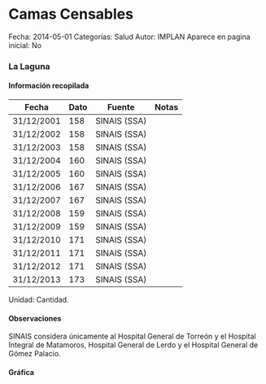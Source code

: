 Camas Censables
=====

Fecha: 2014-05-01
Categorías: Salud
Autor: IMPLAN
Aparece en pagina inicial: No

### La Laguna

<!-- break -->

#### Información recopilada

<table class="table table-hover table-bordered matriz">
  <thead>
    <tr><th>Fecha</th><th>Dato</th><th>Fuente</th><th>Notas</th></tr>
  </thead>
  <tbody>
    <tr><td class="centrado">31/12/2001</td><td class="derecha">158</td><td>SINAIS (SSA)</td><td></td></tr>
    <tr><td class="centrado">31/12/2002</td><td class="derecha">158</td><td>SINAIS (SSA)</td><td></td></tr>
    <tr><td class="centrado">31/12/2003</td><td class="derecha">158</td><td>SINAIS (SSA)</td><td></td></tr>
    <tr><td class="centrado">31/12/2004</td><td class="derecha">160</td><td>SINAIS (SSA)</td><td></td></tr>
    <tr><td class="centrado">31/12/2005</td><td class="derecha">160</td><td>SINAIS (SSA)</td><td></td></tr>
    <tr><td class="centrado">31/12/2006</td><td class="derecha">167</td><td>SINAIS (SSA)</td><td></td></tr>
    <tr><td class="centrado">31/12/2007</td><td class="derecha">167</td><td>SINAIS (SSA)</td><td></td></tr>
    <tr><td class="centrado">31/12/2008</td><td class="derecha">159</td><td>SINAIS (SSA)</td><td></td></tr>
    <tr><td class="centrado">31/12/2009</td><td class="derecha">159</td><td>SINAIS (SSA)</td><td></td></tr>
    <tr><td class="centrado">31/12/2010</td><td class="derecha">171</td><td>SINAIS (SSA)</td><td></td></tr>
    <tr><td class="centrado">31/12/2011</td><td class="derecha">171</td><td>SINAIS (SSA)</td><td></td></tr>
    <tr><td class="centrado">31/12/2012</td><td class="derecha">171</td><td>SINAIS (SSA)</td><td></td></tr>
    <tr><td class="centrado">31/12/2013</td><td class="derecha">173</td><td>SINAIS (SSA)</td><td></td></tr>
  </tbody>
</table>

Unidad: Cantidad.

#### Observaciones

SINAIS considera únicamente al Hospital General de Torreón y el Hospital Integral de Matamoros, Hospital General de Lerdo y el Hospital General de Gómez Palacio.

#### Gráfica

<div id="Morrisirrukdjq" class="grafica"></div>
  <script>
  new Morris.Line({
    element: 'Morrisirrukdjq',
    data: [
      { fecha: '2001-12-31', dato: 158 },
      { fecha: '2002-12-31', dato: 158 },
      { fecha: '2003-12-31', dato: 158 },
      { fecha: '2004-12-31', dato: 160 },
      { fecha: '2005-12-31', dato: 160 },
      { fecha: '2006-12-31', dato: 167 },
      { fecha: '2007-12-31', dato: 167 },
      { fecha: '2008-12-31', dato: 159 },
      { fecha: '2009-12-31', dato: 159 },
      { fecha: '2010-12-31', dato: 171 },
      { fecha: '2011-12-31', dato: 171 },
      { fecha: '2012-12-31', dato: 171 },
      { fecha: '2013-12-31', dato: 173 }
    ],
    xkey: 'fecha',
    ykeys: ['dato'],
    labels: ['Dato'],
    lineColors: ['#FF5B02'],
    xLabelFormat: function(d) {
      return d.getDate()+'/'+(d.getMonth()+1)+'/'+d.getFullYear();
    },
    dateFormat: function (ts) {
      var d = new Date(ts);
      return d.getDate() + '/' + (d.getMonth() + 1) + '/' + d.getFullYear();
    }
  });
  </script>
